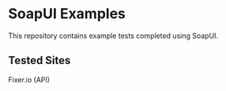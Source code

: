 # SoapUI Examples

This repository contains example tests completed using SoapUI.

## Tested Sites
Fixer.io (API)
